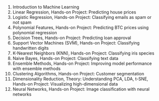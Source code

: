 1. Introduction to Machine Learning</br>
2. Linear Regression, Hands-on Project: Predicting house prices </br>
3. Logistic Regression, Hands-on Project: Classifying emails as spam or not spam</br>
4. Polynomial Features, Hands-on Project: Predicting BTC prices using polynomial regression</br>
5. Decision Trees, Hands-on Project: Predicting loan approval</br>
6. Support Vector Machines (SVM), Hands-on Project: Classifying handwritten digits</br>
7. K-Nearest Neighbors (KNN), Hands-on Project: Classifying iris species</br>
8. Naive Bayes, Hands-on Project: Classifying text data</br>
9. Ensemble Methods, Hands-on Project: Improving model performance with ensemble methods</br>
10. Clustering Algorithms, Hands-on Project: Customer segmentation</br>
11. Dimensionality Reduction, Theory: Understanding PCA, LDA, t-SNE, Hands-on Project: Visualizing high-dimensional data</br>
12. Neural Networks, Hands-on Project: Image classification with neural networks</br>



